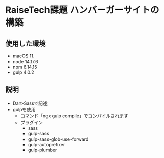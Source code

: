 # RaiseTech課題 ハンバーガーサイトの構築
## 使用した環境
- macOS 11.
- node 14.17.6
- npm 6.14.15
- gulp 4.0.2
## 説明
- Dart-Sassで記述
- gulpを使用
  - コマンド「ngx gulp compile」でコンパイルされます
  - プラグイン
    - sass
    - gulp-sass
    - gulp-sass-glob-use-forward
    - gulp-autoprefixer
    - gulp-plumber